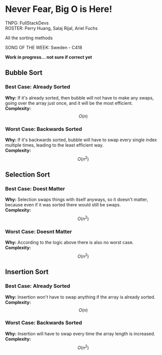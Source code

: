 # Never Fear, Big O is Here!

TNPG: FullStackDevs <br>
ROSTER: Perry Huang, Salaj Rijal, Ariel Fuchs

All the sorting methods

SONG OF THE WEEK: Sweden - C418

**Work in progress... not sure if correct yet** <br>

## Bubble Sort

### **Best Case:** Already Sorted <br>
**Why:** If it's already sorted, then bubble will not have to make any swaps, going over the array just once, and it will be the most efficient. <br>
**Complexity:** $$O(n)$$

### **Worst Case:** Backwards Sorted <br>
**Why:** If it's backwards sorted, bubble will have to swap every single index multiple times, leading to the least efficient way.<br>
**Complexity:** $$O(n^2)$$

## Selection Sort

### **Best Case:** Doest Matter <br>
**Why:** Selection swaps things with itself anyways, so it doesn't matter, because even if it was sorted there would still be swaps.<br>
**Complexity:** $$O(n^2)$$

### **Worst Case:** Doesnt Matter <br>
**Why:** According to the logic above there is also no worst case.<br>
**Complexity:** $$O(n^2)$$

## Insertion Sort

### **Best Case:** Already Sorted <br>
**Why:** Insertion won't have to swap anything if the array is already sorted.<br>
**Complexity:** $$O(n)$$

### **Worst Case:** Backwards Sorted <br>
**Why:** Insertion will have to swap every time the array length is increased.<br>
**Complexity:** $$O(n^2)$$
